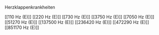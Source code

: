 Herzklappenkrankheiten

[[110 Hz (E)]]
[[220 Hz (E)]]
[[730 Hz (E)]]
[[3750 Hz (E)]]
[[7050 Hz (E)]]
[[51270 Hz (E)]]
[[137500 Hz (E)]]
[[236420 Hz (E)]]
[[472290 Hz (E)]]
[[851170 Hz (E)]]
